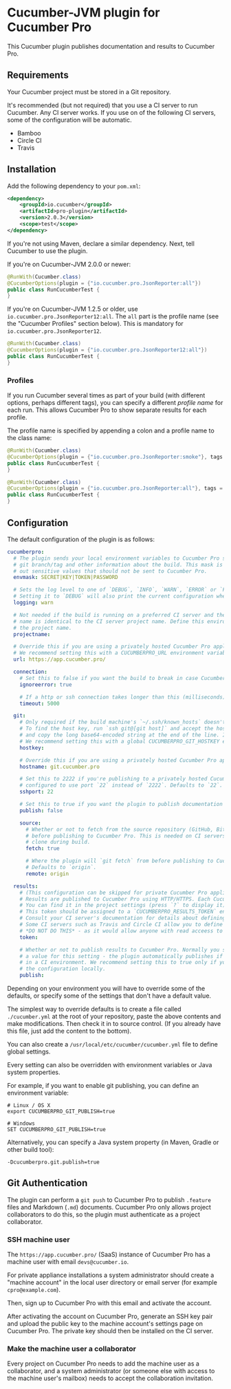 # Cucumber-JVM plugin for Cucumber Pro

This Cucumber plugin publishes documentation and results to Cucumber Pro.

## Requirements

Your Cucumber project must be stored in a Git repository.

It's recommended (but not required) that you use a CI server to run Cucumber.
Any CI server works. If you use on of the following CI servers, some of the configuration
will be automatic.

* Bamboo
* Circle CI
* Travis

## Installation

Add the following dependency to your `pom.xml`:

```xml
<dependency>
    <groupId>io.cucumber</groupId>
    <artifactId>pro-plugin</artifactId>
    <version>2.0.3</version>
    <scope>test</scope>
</dependency>
```

If you're not using Maven, declare a similar dependency. Next, tell Cucumber to use the plugin. 

If you're on Cucumber-JVM 2.0.0 or newer:

```java
@RunWith(Cucumber.class)
@CucumberOptions(plugin = {"io.cucumber.pro.JsonReporter:all"})
public class RunCucumberTest {
}
```

If you're on Cucumber-JVM 1.2.5 or older, use `io.cucumber.pro.JsonReporter12:all`.
The `all` part is the profile name (see the "Cucumber Profiles" section below). This is mandatory for `io.cucumber.pro.JsonReporter12`.

```java
@RunWith(Cucumber.class)
@CucumberOptions(plugin = {"io.cucumber.pro.JsonReporter12:all"})
public class RunCucumberTest {
}
```

### Profiles

If you run Cucumber several times as part of your build (with different options, perhaps different tags), you can
specify a different *profile name* for each run. This allows Cucumber Pro to show separate results for each profile.

The profile name is specified by appending a colon and a profile name to the class name:

```java
@RunWith(Cucumber.class)
@CucumberOptions(plugin = {"io.cucumber.pro.JsonReporter:smoke"}, tags = "@ui and @smoke")
public class RunCucumberTest {
}
```

```java
@RunWith(Cucumber.class)
@CucumberOptions(plugin = {"io.cucumber.pro.JsonReporter:all"}, tags = "not @ui and not @smoke")
public class RunCucumberTest {
}
```

## Configuration

The default configuration of the plugin is as follows:

```yaml
cucumberpro:
  # The plugin sends your local environment variables to Cucumber Pro so it can detect the CI build number, 
  # git branch/tag and other information about the build. This mask is a regular expression for filtering
  # out sensitive values that should not be sent to Cucumber Pro.
  envmask: SECRET|KEY|TOKEN|PASSWORD

  # Sets the log level to one of `DEBUG`, `INFO`, `WARN`, `ERROR` or `FATAL`. Defaults to `WARN`.
  # Setting it to `DEBUG` will also print the current configuration when the plugin runs.
  logging: warn

  # Not needed if the build is running on a preferred CI server and the Cucumber Pro project 
  # name is identical to the CI server project name. Define this environment variable to override 
  # the project name.
  projectname:

  # Override this if you are using a privately hosted Cucumber Pro appliance.
  # We recommend setting this with a CUCUMBERPRO_URL environment variable defined globally on your build server.
  url: https://app.cucumber.pro/

  connection:
    # Set this to false if you want the build to break in case Cucumber Pro is unavailable.
    ignoreerror: true

    # If a http or ssh connection takes longer than this (milliseconds), time out the connection.
    timeout: 5000

  git:
    # Only required if the build machine's `~/.ssh/known_hosts` doesn't have an entry for the git hostname.
    # To find the host key, run `ssh git@[git host]` and accept the host key. Then run `ssh-keyscan [git host]`
    # and copy the long base64-encoded string at the end of the line. It looks like `AAAAB3NzaC1.....E/Bhw==`.
    # We recommend setting this with a global CUCUMBERPRO_GIT_HOSTKEY environment variable.
    hostkey:

    # Override this if you are using a privately hosted Cucumber Pro appliance.
    hostname: git.cucumber.pro

    # Set this to 2222 if you're publishing to a privately hosted Cucumber Pro appliance that hasn't been 
    # configured to use port `22` instead of `2222`. Defaults to `22`.
    sshport: 22

    # Set this to true if you want the plugin to publish documentation with a git push.
    publish: false

    source:
      # Whether or not to fetch from the source repository (GitHub, BitBucket, GitLab etc) 
      # before publishing to Cucumber Pro. This is needed on CI servers that perform a shallow 
      # clone during build.
      fetch: true

      # Where the plugin will `git fetch` from before publishing to Cucumber Pro.
      # Defaults to `origin`.
      remote: origin

  results:
    # (This configuration can be skipped for private Cucumber Pro appliance installations where results publishing is open).
    # Results are published to Cucumber Pro using HTTP/HTTPS. Each Cucumber Pro project has a token for this purpose.
    # You can find it in the project settings (press `?` to display it).
    # This token should be assigned to a `CUCUMBERPRO_RESULTS_TOKEN` environment variable on the build server, on a per-project basis.
    # Consult your CI server's documentation for details about defining per-project environment variables.
    # Some CI servers such as Travis and Circle CI allow you to define environment variables in a file checked into git.
    # *DO NOT DO THIS* - as it would allow anyone with read acceess to your repository to publish results.
    token:

    # Whether or not to publish results to Cucumber Pro. Normally you should *not* provide
    # a value for this setting - the plugin automatically publishes if it detects it is running
    # in a CI environment. We recommend setting this to true only if you are experimenting with
    # the configuration locally.
    publish:
```

Depending on your environment you will have to override some of the defaults, or specify some of the
settings that don't have a default value.

The simplest way to override defaults is to create a file called `./cucumber.yml` at the root of your
repository, paste the above contents and make modifications. Then check it in to source control.
(If you already have this file, just add the content to the bottom).

You can also create a `/usr/local/etc/cucumber/cucumber.yml` file to define global settings.

Every setting can also be overridden with environment variables or Java system properties.

For example, if you want to enable git publishing, you can define an environment variable:

```
# Linux / OS X
export CUCUMBERPRO_GIT_PUBLISH=true

# Windows
SET CUCUMBERPRO_GIT_PUBLISH=true
```

Alternatively, you can specify a Java system property (in Maven, Gradle or other build tool):

```
-Dcucumberpro.git.publish=true
```

## Git Authentication

The plugin can perform a `git push` to Cucumber Pro to publish `.feature` files and Markdown (`.md`) documents.
Cucumber Pro only allows project collaborators to do this, so the plugin must authenticate as a project collaborator.

### SSH machine user

The `https://app.cucumber.pro/` (SaaS) instance of Cucumber Pro has a machine user with email `devs@cucumber.io`.

For private appliance installations a system administrator should create a "machine account" in the local 
user directory or email server (for example `cpro@example.com`). 

Then, sign up to Cucumber Pro with this email and activate the account.

After activating the account on Cucumber Pro, generate an SSH key pair and upload the public key to the 
machine account's settings page on Cucumber Pro. The private key should then be installed on the CI server.

### Make the machine user a collaborator

Every project on Cucumber Pro needs to add the machine user as a collaborator, and a system administrator (or someone
else with access to the machine user's mailbox) needs to accept the collaboration invitation.
